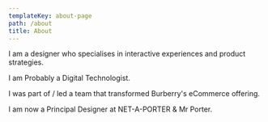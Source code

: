 ```yaml
---
templateKey: about-page
path: /about
title: About
---
```

I am a designer who specialises in interactive experiences and product strategies. 

I am Probably a Digital Technologist. 

I was part of / led a team that transformed Burberry's eCommerce offering.

I am now a Principal Designer at NET-A-PORTER & Mr Porter.